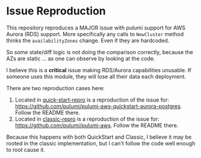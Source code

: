 Issue Reproduction
==================

This repository reproduces a MAJOR issue with pulumi support for AWS Aurora (RDS) support. More specifically any calls to  `NewCluster` method thinks the `availabilityZones` change. Even if they are hardcoded.

So some state/diff logic is not doing the comparison correctly, because the AZs are static ... as one can observe by looking at the code.

I believe this is a **critical** issue making RDS/Aurora capabilities unusable. If someone uses this module, they will lose all their data each deployment.

There are two reproduction cases here:
1. Located in [quick-start-repro](quick-start-repro) is a reproduction of the issue for:  https://github.com/pulumi/pulumi-aws-quickstart-aurora-postgres. Follow the README there.
2. Located in [classic-repro](classic-repro) is a reproduction of the issue for:  https://github.com/pulumi/pulumi-aws. Follow the README there.

Because this happens with both QuickStart and Classic, I believe it may be rooted in the classic implementation, but I can't follow the code well enough to root cause it.